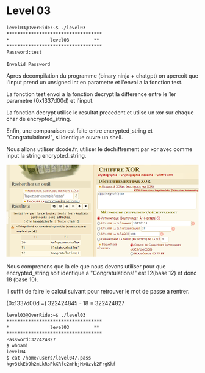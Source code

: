 # Level 03

```
level03@OverRide:~$ ./level03
***********************************
*               level03         **
***********************************
Password:test

Invalid Password
```

Apres decompilation du programme (binary ninja + chatgpt) on apercoit que l'input prend un unsigned int en parametre et l'envoi a la fonction test.

La fonction test envoi a la fonction decrypt la difference entre le 1er parametre (0x1337d00d) et l'input.

La fonction decrypt utilise le resultat precedent et utilse un xor sur chaque char de encrypted_string.

Enfin, une comparaison est faite entre encrypted_string et "Congratulations!", si identique ouvre un shell.

Nous allons utiliser dcode.fr, utiliser le dechiffrement par xor avec comme input la string encrypted_string.

![dcode.fr](./level03.png)

Nous comprenons que la cle que nous devons utiliser pour que encrypted_string soit identique a "Congratulations!" est 12(base 12) et donc 18 (base 10).

Il suffit de faire le calcul suivant pour retrouver le mot de passe a rentrer.

(0x1337d00d =) 322424845 - 18 = 322424827

```
level03@OverRide:~$ ./level03
***********************************
*               level03         **
***********************************
Password:322424827
$ whoami
level04
$ cat /home/users/level04/.pass
kgv3tkEb9h2mLkRsPkXRfc2mHbjMxQzvb2FrgKkf
```